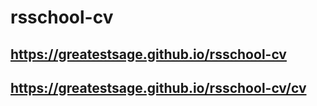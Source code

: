 # rsschool-cv
## https://greatestsage.github.io/rsschool-cv
## https://greatestsage.github.io/rsschool-cv/cv
